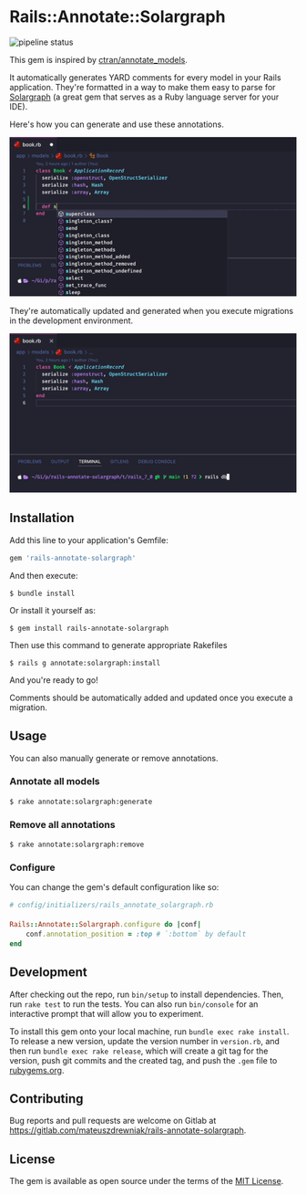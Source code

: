 # Rails::Annotate::Solargraph

![pipeline status](https://gitlab.com/mateuszdrewniak/rails-annotate-solargraph/badges/main/pipeline.svg)

This gem is inspired by [ctran/annotate_models](https://github.com/ctran/annotate_models).

It automatically generates YARD comments for every model
in your Rails application. They're formatted in a way to make them easy
to parse for [Solargraph](https://solargraph.org/) (a great gem that serves
as a Ruby language server for your IDE).

Here's how you can generate and use these annotations.

![Annotation Generation Gif](readme_assets/annotation_generation_demo.gif)

They're automatically updated and generated when you execute migrations
in the development environment.

![Automatic Annotations Gif](readme_assets/automatic_annotations_demo.gif)

## Installation

Add this line to your application's Gemfile:

```ruby
gem 'rails-annotate-solargraph'
```

And then execute:

    $ bundle install

Or install it yourself as:

    $ gem install rails-annotate-solargraph

Then use this command to generate appropriate Rakefiles

    $ rails g annotate:solargraph:install


And you're ready to go!

Comments should be automatically added and
updated once you execute a migration.

## Usage

You can also manually generate or remove annotations.

### Annotate all models

    $ rake annotate:solargraph:generate

### Remove all annotations

    $ rake annotate:solargraph:remove

### Configure

You can change the gem's default configuration like so:

```ruby
# config/initializers/rails_annotate_solargraph.rb

Rails::Annotate::Solargraph.configure do |conf|
    conf.annotation_position = :top # `:bottom` by default
end
```

## Development

After checking out the repo, run `bin/setup` to install dependencies. Then, run `rake test` to run the tests. You can also run `bin/console` for an interactive prompt that will allow you to experiment.

To install this gem onto your local machine, run `bundle exec rake install`. To release a new version, update the version number in `version.rb`, and then run `bundle exec rake release`, which will create a git tag for the version, push git commits and the created tag, and push the `.gem` file to [rubygems.org](https://rubygems.org).

## Contributing

Bug reports and pull requests are welcome on Gitlab at https://gitlab.com/mateuszdrewniak/rails-annotate-solargraph.

## License

The gem is available as open source under the terms of the [MIT License](https://opensource.org/licenses/MIT).
